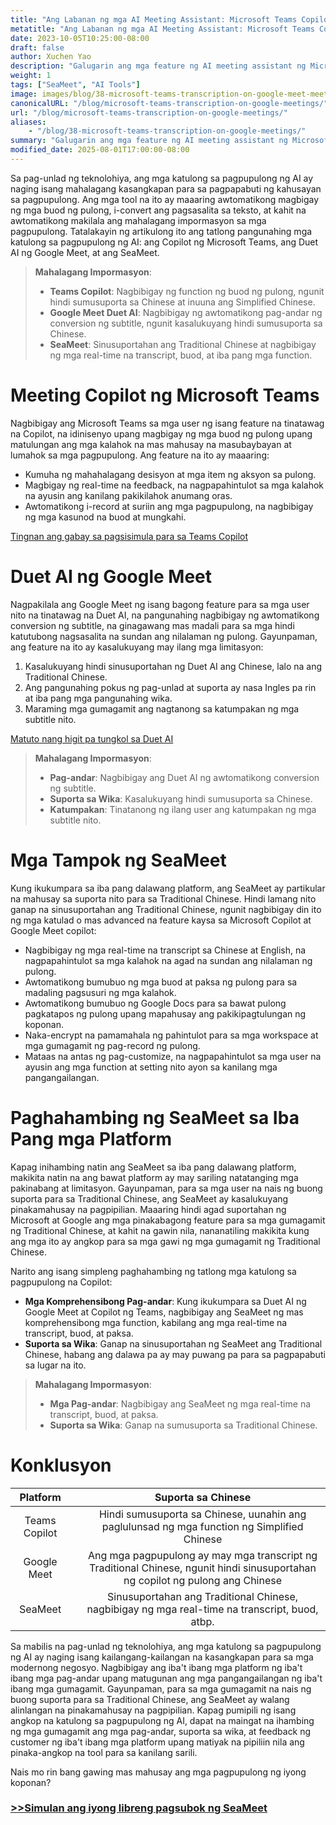 ```yaml
---
title: "Ang Labanan ng mga AI Meeting Assistant: Microsoft Teams Copilot vs. Google Meet"
metatitle: "Ang Labanan ng mga AI Meeting Assistant: Microsoft Teams Copilot vs. Google Meet"
date: 2023-10-05T10:25:00-08:00
draft: false
author: Xuchen Yao
description: "Galugarin ang mga feature ng AI meeting assistant ng Microsoft Teams at Google Meet, paghahambing ng suporta ng bawat platform para sa Traditional Chinese. Sinusuportahan ng SeaMeet ang Traditional Chinese, nag-aalok ng mga real-time na transcript, buod, at higit pa."
weight: 1
tags: ["SeaMeet", "AI Tools"]
image: images/blog/38-microsoft-teams-transcription-on-google-meet-meetings/38-microsoft-teams-transcription-on-google-meet-meetings.jpeg
canonicalURL: "/blog/microsoft-teams-transcription-on-google-meetings/"
url: "/blog/microsoft-teams-transcription-on-google-meetings/"
aliases:
    - "/blog/38-microsoft-teams-transcription-on-google-meetings/"
summary: "Galugarin ang mga feature ng AI meeting assistant ng Microsoft Teams at Google Meet, paghahambing ng suporta ng bawat platform para sa Traditional Chinese. Sinusuportahan ng SeaMeet ang Traditional Chinese, nag-aalok ng mga real-time na transcript, buod, at higit pa."
modified_date: 2025-08-01T17:00:00-08:00
---
```


Sa pag-unlad ng teknolohiya, ang mga katulong sa pagpupulong ng AI ay naging isang mahalagang kasangkapan para sa pagpapabuti ng kahusayan sa pagpupulong. Ang mga tool na ito ay maaaring awtomatikong magbigay ng mga buod ng pulong, i-convert ang pagsasalita sa teksto, at kahit na awtomatikong makilala ang mahalagang impormasyon sa mga pagpupulong. Tatalakayin ng artikulong ito ang tatlong pangunahing mga katulong sa pagpupulong ng AI: ang Copilot ng Microsoft Teams, ang Duet AI ng Google Meet, at ang SeaMeet.

> **Mahalagang Impormasyon**:
> - **Teams Copilot**: Nagbibigay ng function ng buod ng pulong, ngunit hindi sumusuporta sa Chinese at inuuna ang Simplified Chinese.
> - **Google Meet Duet AI**: Nagbibigay ng awtomatikong pag-andar ng conversion ng subtitle, ngunit kasalukuyang hindi sumusuporta sa Chinese.
> - **SeaMeet**: Sinusuportahan ang Traditional Chinese at nagbibigay ng mga real-time na transcript, buod, at iba pang mga function.

# **Meeting Copilot ng Microsoft Teams**

Nagbibigay ang Microsoft Teams sa mga user ng isang feature na tinatawag na Copilot, na idinisenyo upang magbigay ng mga buod ng pulong upang matulungan ang mga kalahok na mas mahusay na masubaybayan at lumahok sa mga pagpupulong. Ang feature na ito ay maaaring:
- Kumuha ng mahahalagang desisyon at mga item ng aksyon sa pulong.
- Magbigay ng real-time na feedback, na nagpapahintulot sa mga kalahok na ayusin ang kanilang pakikilahok anumang oras.
- Awtomatikong i-record at suriin ang mga pagpupulong, na nagbibigay ng mga kasunod na buod at mungkahi.

[Tingnan ang gabay sa pagsisimula para sa Teams Copilot](https://support.microsoft.com/en-us/office/get-started-with-copilot-in-microsoft-teams-meetings-0bf9dd3c-96f7-44e2-8bb8-790bedf066b1)


# **Duet AI ng Google Meet**

Nagpakilala ang Google Meet ng isang bagong feature para sa mga user nito na tinatawag na Duet AI, na pangunahing nagbibigay ng awtomatikong conversion ng subtitle, na ginagawang mas madali para sa mga hindi katutubong nagsasalita na sundan ang nilalaman ng pulong. Gayunpaman, ang feature na ito ay kasalukuyang may ilang mga limitasyon:
1. Kasalukuyang hindi sinusuportahan ng Duet AI ang Chinese, lalo na ang Traditional Chinese.
2. Ang pangunahing pokus ng pag-unlad at suporta ay nasa Ingles pa rin at iba pang mga pangunahing wika.
3. Maraming mga gumagamit ang nagtanong sa katumpakan ng mga subtitle nito.

[Matuto nang higit pa tungkol sa Duet AI](https://workspaceupdates.googleblog.com/2023/08/duet-ai-translated-captions.html)

> **Mahalagang Impormasyon**:
> - **Pag-andar**: Nagbibigay ang Duet AI ng awtomatikong conversion ng subtitle.
> - **Suporta sa Wika**: Kasalukuyang hindi sumusuporta sa Chinese.
> - **Katumpakan**: Tinatanong ng ilang user ang katumpakan ng mga subtitle nito.

# **Mga Tampok ng SeaMeet**

Kung ikukumpara sa iba pang dalawang platform, ang SeaMeet ay partikular na mahusay sa suporta nito para sa Traditional Chinese. Hindi lamang nito ganap na sinusuportahan ang Traditional Chinese, ngunit nagbibigay din ito ng mga katulad o mas advanced na feature kaysa sa Microsoft Copilot at Google Meet copilot:
- Nagbibigay ng mga real-time na transcript sa Chinese at English, na nagpapahintulot sa mga kalahok na agad na sundan ang nilalaman ng pulong.
- Awtomatikong bumubuo ng mga buod at paksa ng pulong para sa madaling pagsusuri ng mga kalahok.
- Awtomatikong bumubuo ng Google Docs para sa bawat pulong pagkatapos ng pulong upang mapahusay ang pakikipagtulungan ng koponan.
- Naka-encrypt na pamamahala ng pahintulot para sa mga workspace at mga gumagamit ng pag-record ng pulong.
- Mataas na antas ng pag-customize, na nagpapahintulot sa mga user na ayusin ang mga function at setting nito ayon sa kanilang mga pangangailangan.


# **Paghahambing ng SeaMeet sa Iba Pang mga Platform**

Kapag inihambing natin ang SeaMeet sa iba pang dalawang platform, makikita natin na ang bawat platform ay may sariling natatanging mga pakinabang at limitasyon. Gayunpaman, para sa mga user na nais ng buong suporta para sa Traditional Chinese, ang SeaMeet ay kasalukuyang pinakamahusay na pagpipilian. Maaaring hindi agad suportahan ng Microsoft at Google ang mga pinakabagong feature para sa mga gumagamit ng Traditional Chinese, at kahit na gawin nila, nananatiling makikita kung ang mga ito ay angkop para sa mga gawi ng mga gumagamit ng Traditional Chinese.

Narito ang isang simpleng paghahambing ng tatlong mga katulong sa pagpupulong na Copilot:

- **Mga Komprehensibong Pag-andar**: Kung ikukumpara sa Duet AI ng Google Meet at Copilot ng Teams, nagbibigay ang SeaMeet ng mas komprehensibong mga function, kabilang ang mga real-time na transcript, buod, at paksa.
- **Suporta sa Wika**: Ganap na sinusuportahan ng SeaMeet ang Traditional Chinese, habang ang dalawa pa ay may puwang pa para sa pagpapabuti sa lugar na ito.

> **Mahalagang Impormasyon**:
> - **Mga Pag-andar**: Nagbibigay ang SeaMeet ng mga real-time na transcript, buod, at paksa.
> - **Suporta sa Wika**: Ganap na sumusuporta sa Traditional Chinese.

# **Konklusyon**

| Platform | |Suporta sa Chinese |
|:-----------------------------------:|----------|:-----------------:|
| Teams Copilot || Hindi sumusuporta sa Chinese, uunahin ang paglulunsad ng mga function ng Simplified Chinese |
| Google Meet | |Ang mga pagpupulong ay may mga transcript ng Traditional Chinese, ngunit hindi sinusuportahan ng copilot ng pulong ang Chinese |
| SeaMeet || Sinusuportahan ang Traditional Chinese, nagbibigay ng mga real-time na transcript, buod, atbp. |


Sa mabilis na pag-unlad ng teknolohiya, ang mga katulong sa pagpupulong ng AI ay naging isang kailangang-kailangan na kasangkapan para sa mga modernong negosyo. Nagbibigay ang iba't ibang mga platform ng iba't ibang mga pag-andar upang matugunan ang mga pangangailangan ng iba't ibang mga gumagamit. Gayunpaman, para sa mga gumagamit na nais ng buong suporta para sa Traditional Chinese, ang SeaMeet ay walang alinlangan na pinakamahusay na pagpipilian. Kapag pumipili ng isang angkop na katulong sa pagpupulong ng AI, dapat na maingat na ihambing ng mga gumagamit ang mga pag-andar, suporta sa wika, at feedback ng customer ng iba't ibang mga platform upang matiyak na pipiliin nila ang pinaka-angkop na tool para sa kanilang sarili.



Nais mo rin bang gawing mas mahusay ang mga pagpupulong ng iyong koponan?

### [>>Simulan ang iyong libreng pagsubok ng SeaMeet](https://meet.seasalt.ai/?utm_source=blog)
